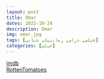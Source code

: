 ```yaml
---
layout: post
title: Omar
dates: 2022-10-24
description: Omar
img: omar.jpg
tags: [فیلم, درام, رمانتیک, جنایی]
categories: [فیلم]
---
```


[imdb](https://www.imdb.com/title/tt2852406/)  
[RottenTomatoes](https://www.rottentomatoes.com/m/omar)
